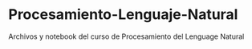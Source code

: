 # Procesamiento-Lenguaje-Natural
Archivos y notebook del curso de Procesamiento del Lenguage Natural
